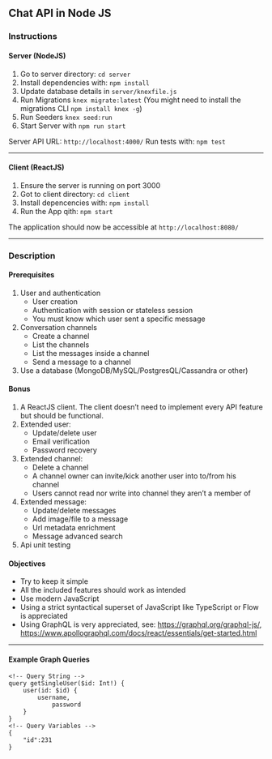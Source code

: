 ## Chat API in Node JS

### Instructions

#### Server (NodeJS)
1. Go to server directory: `cd server`
2. Install dependencies with: `npm install`
3. Update database details in `server/knexfile.js`
4. Run Migrations `knex migrate:latest` (You might need to install the migrations CLI `npm install knex -g`)
5. Run Seeders `knex seed:run`
6. Start Server with `npm run start`

Server API URL: `http://localhost:4000/`
Run tests with: `npm test`

---

#### Client (ReactJS)
1. Ensure the server is running on port 3000
2. Got to client directory: `cd client`
3. Install depencencies with: `npm install`
4. Run the App qith: `npm start`

The application should now be accessible at `http://localhost:8080/`

---

### Description

#### Prerequisites

1.  User and authentication
    *   User creation
    *   Authentication with session or stateless session
    *   You must know which user sent a specific message
2.  Conversation channels
    *   Create a channel
    *   List the channels
    *   List the messages inside a channel
    *   Send a message to a channel
3.  Use a database (MongoDB/MySQL/PostgresQL/Cassandra or other)

#### Bonus


1.  A ReactJS client. The client doesn’t need to implement every API feature but should be functional.
2.  Extended user:
    *   Update/delete user
    *   Email verification
    *   Password recovery
3.  Extended channel: 
    *   Delete a channel
    *   A channel owner can invite/kick another user into to/from his channel
    *   Users cannot read nor write into channel they aren’t a member of
3.  Extended message:
    *   Update/delete messages
    *   Add image/file to a message
    *   Url metadata enrichment 
    *   Message advanced search
4.  Api unit testing


#### Objectives

*   Try to keep it simple
*   All the included features should work as intended
*   Use modern JavaScript
*   Using a strict syntactical superset of JavaScript like TypeScript or Flow is appreciated
*   Using GraphQL is very appreciated, see: https://graphql.org/graphql-js/, https://www.apollographql.com/docs/react/essentials/get-started.html

---

#### Example Graph Queries

```
<!-- Query String -->
query getSingleUser($id: Int!) {
    user(id: $id) {
        username,
    		password
    }
}
<!-- Query Variables -->
{ 
    "id":231
}
```
